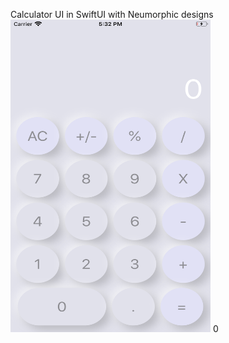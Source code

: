 Calculator UI in SwiftUI with Neumorphic designs
<br>
<img src="https://github.com/AbhishekPMukundan/Calculator/blob/master/Calculator/Calculator.png" width="320" height="500"/>
0
